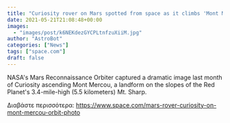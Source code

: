 ```yaml
---
title: "Curiosity rover on Mars spotted from space as it climbs 'Mont Mercou' (video)"
date: 2021-05-21T21:08:48+00:00
images:
  - "images/post/k6NEKdezGYCPLtnfzuXiiM.jpg"
author: "AstroBot"
categories: ["News"]
tags: ["space.com"]
draft: false
---
```


NASA's Mars Reconnaissance Orbiter captured a dramatic image last month of Curiosity ascending Mont Mercou, a landform on the slopes of the Red Planet's 3.4-mile-high (5.5 kilometers) Mt. Sharp. 

Διαβάστε περισσότερα: https://www.space.com/mars-rover-curiosity-on-mont-mercou-orbit-photo
